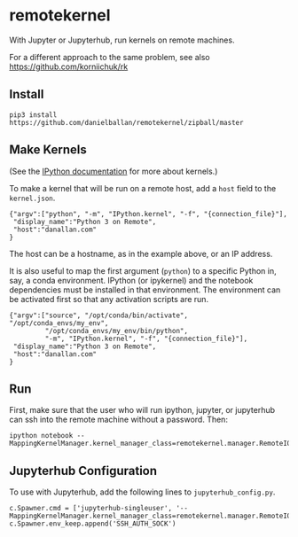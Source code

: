 remotekernel
============

With Jupyter or Jupyterhub, run kernels on remote machines.

For a different approach to the same problem, see also
https://github.com/korniichuk/rk

## Install

```
pip3 install https://github.com/danielballan/remotekernel/zipball/master
```

## Make Kernels

(See the [IPython documentation](https://ipython.org/ipython-doc/dev/development/kernels.html) for more about kernels.)

To make a kernel that will be run on a remote host, add a `host` field to the
`kernel.json`.

```
{"argv":["python", "-m", "IPython.kernel", "-f", "{connection_file}"],
 "display_name":"Python 3 on Remote",
 "host":"danallan.com"
}
```

The host can be a hostname, as in the example above, or an IP address.

It is also useful to map the first argument (`python`) to a specific Python
in, say, a conda environment. IPython (or ipykernel) and the notebook
dependencies must be installed in that environment. The environment can be
activated first so that any activation scripts are run.


```
{"argv":["source", "/opt/conda/bin/activate", "/opt/conda_envs/my_env",
         "/opt/conda_envs/my_env/bin/python",
         "-m", "IPython.kernel", "-f", "{connection_file}"],
 "display_name":"Python 3 on Remote",
 "host":"danallan.com"
}
```

## Run

First, make sure that the user who will run ipython, jupyter, or jupyterhub
can ssh into the remote machine without a password. Then:

```
ipython notebook --MappingKernelManager.kernel_manager_class=remotekernel.manager.RemoteIOLoopKernelManager
```

## Jupyterhub Configuration

To use with Jupyterhub, add the following lines to `jupyterhub_config.py`.

```
c.Spawner.cmd = ['jupyterhub-singleuser', '--MappingKernelManager.kernel_manager_class=remotekernel.manager.RemoteIOLoopKernelManager']
c.Spawner.env_keep.append('SSH_AUTH_SOCK')
```
